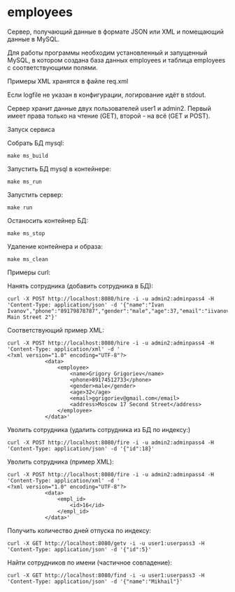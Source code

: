 # employees

Сервер, получающий данные в формате JSON или XML и помещающий
данные в MySQL.

Для работы программы необходим установленный и запущенный MySQL,
в котором создана база данных employees и таблица employees
с соответствующими полями.

Примеры XML хранятся в файле req.xml

Если logfile не указан в конфигурации, логирование идёт в stdout.

Сервер хранит данные двух пользователей user1 и admin2. Первый
имеет права только на чтение (GET), второй - на всё (GET и POST).

Запуск сервиса

Собрать БД mysql:

```
make ms_build
```

Запустить БД mysql в контейнере:

```
make ms_run
```

Запустить сервер:

```
make run
```

Останосить контейнер БД:

```
make ms_stop
```

Удаление контейнера и образа:

```
make ms_clean
```

Примеры curl:

Нанять сотрудника (добавить сотрудника в БД):

```
curl -X POST http://localhost:8080/hire -i -u admin2:adminpass4 -H 'Content-Type: application/json' -d '{"name":"Ivan Ivanov","phone":"89179878787","gender":"male","age":37,"email":"iivanov@gmail.com","address":"Moscow Main Street 2"}'
```

Соответствующий пример XML:

```
curl -X POST http://localhost:8080/hire -i -u admin2:adminpass4 -H 'Content-Type: application/xml' -d '
<?xml version="1.0" encoding="UTF-8"?>
            <data>
                <employee>
                    <name>Grigory Grigoriev</name>
                    <phone>89174512733</phone>
                    <gender>male</gender>
                    <age>32</age>
                    <email>ggrigoriev@gmail.com</email>
                    <address>Moscow 17 Second Street</address>
                </employee>
            </data>'
```

Уволить сотрудника (удалить сотрудника из БД по индексу:)

```
curl -X POST http://localhost:8080/fire -i -u admin2:adminpass4 -H 'Content-Type: application/json' -d '{"id":18}'
```

Уволить сотрудника (пример XML):

```
curl -X POST http://localhost:8080/fire -i -u admin2:adminpass4 -H 'Content-Type: application/xml' -d '
<?xml version="1.0" encoding="UTF-8"?>
            <data>
                <empl_id>
                    <id>16</id>
                </empl_id>
            </data>'
```

Получить количество дней отпуска по индексу:

```
curl -X GET http://localhost:8080/getv -i -u user1:userpass3 -H 'Content-Type: application/json' -d '{"id":5}'
```

Найти сотрудников по имени (частичное совпадение):

```
curl -X GET http://localhost:8080/find -i -u user1:userpass3 -H 'Content-Type: application/json' -d '{"name":"Mikhail"}'
```